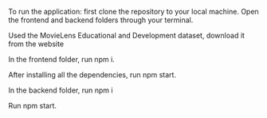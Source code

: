 To run the application: first clone the repository to your local machine.
Open the frontend and backend folders through your terminal.

Used the MovieLens Educational and Development dataset, download it from the website


In the frontend folder,  run npm i.


After installing all the dependencies, run npm start.


In the backend folder, run npm i

Run npm start.
